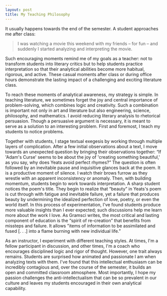 ```yaml
---
layout: post
title: My Teaching Philosophy
---
```


It usually happens towards the end of the semester. A student approaches me after class: <blockquote>I was watching a movie this weekend with my friends – for fun – and suddenly I started analyzing and interpreting the movie.</blockquote> Such encouraging moments remind me of my goals as a teacher: not to transform students into literary critics but to help students practice interpretation so that their analytical abilities become more habitual, rigorous, and active. These casual moments after class or during office hours demonstrate the  lasting impact of a challenging and exciting literature class.

To reach these moments of analytical awareness, my strategy is simple. In teaching literature, we sometimes forget the joy and central importance of problem-solving, which combines logic and creativity. Such a combination is important not only in art and literature but also engineering, science, philosophy, and mathematics. I avoid reducing literary analysis to rhetorical persuasion. Though a persuasive argument is necessary, it is meant to serve as a solution to an interesting problem. First and foremost, I teach my students to notice problems.

Together with students, I stage textual exegesis by working through multiple layers of complication. After a few initial observations about a text, I move towards an unexpected question by bringing their observations together: “If 'Adam's Curse' seems to be about the joy of 'creating something beautiful,' as you say, why does Yeats avoid perfect rhymes?” The question is often followed by an inevitable pause and inquisitive glances back at the poem. It is a productive moment of silence. I watch their brows furrow as they wrestle with an apparent inconsistency or anomaly. Then, with building momentum, students begin to work towards interpretation. A sharp student notices the poem's title. They begin to realize that “beauty” in Yeats's poem is cut through with fatigue and inevitable failure, yet a failure that produces beauty by undermining the idealized perfection of love, poetry, or even the world itself. In this process of experimentation, I've found students produce more valuable insights than I ever expected; such discussions help me learn more about the work I love. As Gramsci writes, the most critical and lasting component of education is the “spirit of re-creation” that benefits from missteps and failure. It allows "items of information to be assimilated and fused [. . .] into a flame burning with new individual life.”

As an instructor, I experiment with different teaching styles. At times, I'm a fellow participant in discussion, and other times, I'm a coach who encourages disciplined logic and rigor of thought. However, one trait always remains. Students are surprised how animated and passionate I am when analyzing texts with them. I've found that this intellectual enthusiasm can be incredibly contagious and, over the course of the semester, it builds an open and committed classroom atmosphere. Most importantly, I hope my passion challenges the anti-intellectualism that can be so prevalent in our culture and leaves my students encouraged in their own analytical capability.
